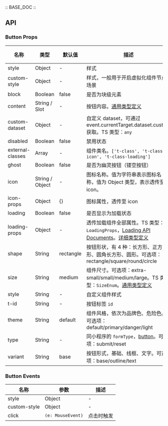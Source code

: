 :: BASE_DOC ::

## API
### Button Props

名称 | 类型 | 默认值 | 描述 | 必传
-- | -- | -- | -- | --
style | Object | - | 样式 | N
custom-style | Object | - | 样式，一般用于开启虚拟化组件节点场景 | N
block | Boolean | false | 是否为块级元素 | N
content | String / Slot | - | 按钮内容。[通用类型定义](https://github.com/Tencent/tdesign-miniprogram/blob/develop/src/common/common.ts) | N
custom-dataset | Object | - | 自定义 dataset，可通过 event.currentTarget.dataset.custom 获取。TS 类型：`any` | N
disabled | Boolean | false | 禁用状态 | N
external-classes | Array | - | 组件类名。`['t-class', 't-class-icon', 't-class-loading']` | N
ghost | Boolean | false | 是否为幽灵按钮（镂空按钮） | N
icon | String / Object | - | 图标名称。值为字符串表示图标名称，值为 Object 类型，表示透传至 icon。 | N
icon-props | Object | {} | 图标属性，透传至 icon | N
loading | Boolean | false | 是否显示为加载状态 | N
loading-props | Object | - | 透传加载组件全部属性。TS 类型：`LoadingProps`，[Loading API Documents](./loading?tab=api)。[详细类型定义](https://github.com/Tencent/tdesign-miniprogram/tree/develop/src/button/type.ts) | N
shape | String | rectangle | 按钮形状，有 4 种：长方形、正方形、圆角长方形、圆形。可选项：rectangle/square/round/circle | N
size | String | medium | 组件尺寸。可选项：extra-small/small/medium/large。TS 类型：`SizeEnum`。[通用类型定义](https://github.com/Tencent/tdesign-miniprogram/blob/develop/src/common/common.ts) | N
style | String | - | 自定义组件样式 | N
t-id | String | - | 按钮标签 `id` | N
theme | String | default | 组件风格，依次为品牌色、危险色。可选项：default/primary/danger/light | N
type | String | - | 同小程序的 `formType`，[button](https://developers.weixin.qq.com/miniprogram/dev/component/button.html)。可选项：submit/reset | N
variant | String | base | 按钮形式，基础、线框、文字。可选项：base/outline/text | N

### Button Events

名称 | 参数 | 描述
-- | -- | --
style | Object | - | 样式 | N
custom-style | Object | - | 样式，一般用于开启虚拟化组件节点场景 | N
click | `(e: MouseEvent)` | 点击时触发
